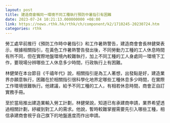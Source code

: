 ```yaml
---
layout: post
title: 建造商會稱同一環境不同工種執行預防中暑指引有困難
date: 2023-07-24 10:21:13.000000000 +08:00
link: https://news.rthk.hk/rthk/ch/component/k2/1710245-20230724.htm
categories: rthk
---
```


勞工處早前推行《預防工作時中暑指引》和工作暑熱警告，建造商會會長林健榮表示，根據相關指引，在黃色工作暑熱警告發出後，不同勞動力工種的工人休息時間有所不同，但在實際地盤環境內較難執行，加上不同工種的工人身處同一環境下工作，要現場分辨哪些工人休息多少時間，行政執行上有困難。

林健榮在本台節目《千禧年代》說，相關指引是為工人著想，出發點是好，建造業界亦願意執行，困難在於相關指引很科學化地界定哪些工種休息多少時間，在實際工作環境很難執行。他建議，給予不同工種的工人，有相若休息時間，商會正自訂實務手冊。

至於當局推出建造業輸入勞工計劃，林健榮說，知道已有承建商申請，業界希望透過相關計劃，紓緩到對工人的需求。他說，暫時較難掌握需要先引入哪些工種，相信承建商會視乎自己旗下的地盤進度而作出申請。
